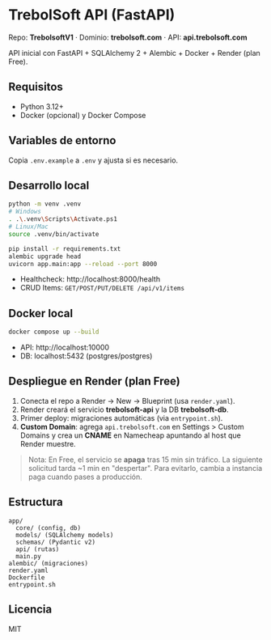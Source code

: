 # TrebolSoft API (FastAPI)

Repo: **TrebolsoftV1** · Dominio: **trebolsoft.com** · API: **api.trebolsoft.com**

API inicial con FastAPI + SQLAlchemy 2 + Alembic + Docker + Render (plan Free).

## Requisitos
- Python 3.12+
- Docker (opcional) y Docker Compose

## Variables de entorno
Copia `.env.example` a `.env` y ajusta si es necesario.

## Desarrollo local
```bash
python -m venv .venv
# Windows
. .\.venv\Scripts\Activate.ps1
# Linux/Mac
source .venv/bin/activate

pip install -r requirements.txt
alembic upgrade head
uvicorn app.main:app --reload --port 8000
```
- Healthcheck: http://localhost:8000/health
- CRUD Items: `GET/POST/PUT/DELETE /api/v1/items`

## Docker local
```bash
docker compose up --build
```
- API: http://localhost:10000
- DB: localhost:5432 (postgres/postgres)

## Despliegue en Render (plan Free)
1. Conecta el repo a Render → New → Blueprint (usa `render.yaml`).
2. Render creará el servicio **trebolsoft-api** y la DB **trebolsoft-db**.
3. Primer deploy: migraciones automáticas (via `entrypoint.sh`).
4. **Custom Domain**: agrega `api.trebolsoft.com` en Settings > Custom Domains y crea un **CNAME** en Namecheap apuntando al host que Render muestre.

> Nota: En Free, el servicio se **apaga** tras 15 min sin tráfico. La siguiente solicitud tarda ~1 min en "despertar". Para evitarlo, cambia a instancia paga cuando pases a producción.

## Estructura
```
app/
  core/ (config, db)
  models/ (SQLAlchemy models)
  schemas/ (Pydantic v2)
  api/ (rutas)
  main.py
alembic/ (migraciones)
render.yaml
Dockerfile
entrypoint.sh
```

## Licencia
MIT
